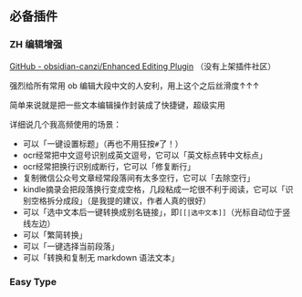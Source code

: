 ---
---

## 必备插件

### ZH 编辑增强

[GitHub - obsidian-canzi/Enhanced Editing Plugin](https://github.com/obsidian-canzi/Enhanced-editing)
（没有上架插件社区）

强烈给所有常用 ob 编辑大段中文的人安利，用上这个之后丝滑度↑↑↑

简单来说就是把一些文本编辑操作封装成了快捷键，超级实用


详细说几个我高频使用的场景：
- 可以「一键设置标题」（再也不用狂按`#`了！）
- ocr经常把中文逗号识别成英文逗号，它可以「英文标点转中文标点」
-  ocr经常把换行识别成断行，它可以「修复断行」
- 复制微信公众号文章经常段落间有太多空行，它可以「去除空行」
- kindle摘录会把段落换行变成空格，几段粘成一坨很不利于阅读，它可以「识别空格拆分成段」（是我提的建议，作者人真的很好）
- 可以「选中文本后一键转换成别名链接」，即`[[|选中文本]]`（光标自动位于竖线左边）
- 可以「繁简转换」
- 可以「一键选择当前段落」
- 可以「转换和复制无 markdown 语法文本」

### Easy Type

